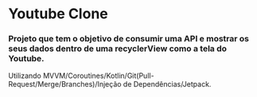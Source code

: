 # Youtube Clone

###  Projeto que tem o objetivo de consumir uma API e mostrar os seus dados dentro de uma recyclerView como a tela do Youtube.
Utilizando MVVM/Coroutines/Kotlin/Git(Pull-Request/Merge/Branches)/Injeção de Dependências/Jetpack.
